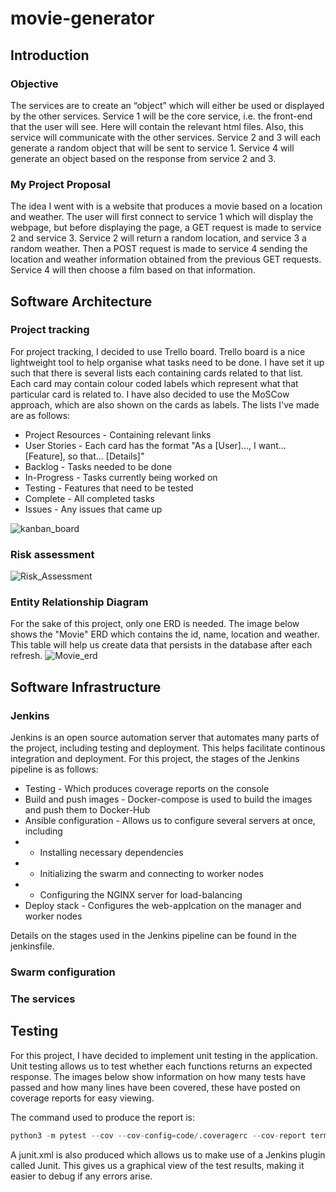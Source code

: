 # movie-generator
## Introduction 
### Objective
The services are to create an “object” which will either be used or displayed by the other services. Service 1 will be the core service, i.e. the front-end that the user will see. Here will contain the relevant html files. Also, this service will communicate with the other services. Service 2 and 3 will each generate a random object that will be sent to service 1. Service 4 will generate an object based on the response from service 2 and 3.  

### My Project Proposal 
The idea I went with is a website that produces a movie based on a location and weather. The user will first connect to service 1 which will display the webpage, but before displaying the page, a GET request is made to service 2 and service 3. Service 2 will return a random location, and service 3 a random weather. Then a POST request is made to service 4 sending the location and weather information obtained from the previous GET requests. Service 4 will then choose a film based on that information.

## Software Architecture 
### Project tracking
For project tracking, I decided to use Trello board. Trello board is a nice lightweight tool to help organise what tasks need to be done. I have set it up such that there is several lists each containing cards related to that list. Each card may contain colour coded labels which represent what that particular card is related to. I have also decided to use the MoSCow approach, which are also shown on the cards as labels. The lists I've made are as follows:
* Project Resources - Containing relevant links
* User Stories - Each card has the format "As a [User]..., I want... [Feature], so that... [Details]"
* Backlog - Tasks needed to be done
* In-Progress - Tasks currently being worked on
* Testing - Features that need to be tested
* Complete - All completed tasks
* Issues - Any issues that came up

![kanban_board](https://user-images.githubusercontent.com/73299366/105680814-31735e00-5ee8-11eb-9160-6868cea497c7.JPG)

### Risk assessment
![Risk_Assessment](https://user-images.githubusercontent.com/73299366/105680873-464ff180-5ee8-11eb-83b3-d50fdb0dc575.JPG)

### Entity Relationship Diagram
For the sake of this project, only one ERD is needed. The image below shows the "Movie" ERD which contains the id, name, location and weather. This table will help us create data that persists in the database after each refresh.
![Movie_erd](https://user-images.githubusercontent.com/73299366/105680929-58319480-5ee8-11eb-8394-fb2dd55be31a.JPG)


## Software Infrastructure
### Jenkins 
Jenkins is an open source automation server that automates many parts of the project, including testing and deployment. This helps facilitate continous integration and deployment. For this project, the stages of the Jenkins pipeline is as follows: 
* Testing - Which produces coverage reports on the console
* Build and push images - Docker-compose is used to build the images and push them to Docker-Hub
* Ansible configuration - Allows us to configure several servers at once, including
* * Installing necessary dependencies
* * Initializing the swarm and connecting to worker nodes
* * Configuring the NGINX server for load-balancing
* Deploy stack - Configures the web-applcation on the manager and worker nodes

Details on the stages used in the Jenkins pipeline can be found in the jenkinsfile. 

### Swarm configuration

### The services 

## Testing
For this project, I have decided to implement unit testing in the application. Unit testing allows us to test whether each functions returns an expected response. The images below show information on how many tests have passed and how many lines have been covered, these have posted on coverage reports for easy viewing.

The command used to produce the report is:
```py
python3 -m pytest --cov --cov-config=code/.coveragerc --cov-report term-missing --cov-report xml --junitxml junit.xml
 ```
A junit.xml is also produced which allows us to make use of a Jenkins plugin called Junit. This gives us a graphical view of the test results, making it easier to debug if any errors arise. 